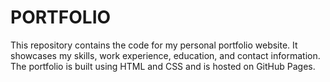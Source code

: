 # PORTFOLIO
This repository contains the code for my personal portfolio website. It showcases my skills, work experience, education, and contact information. The portfolio is built using HTML and CSS and is hosted on GitHub Pages.

